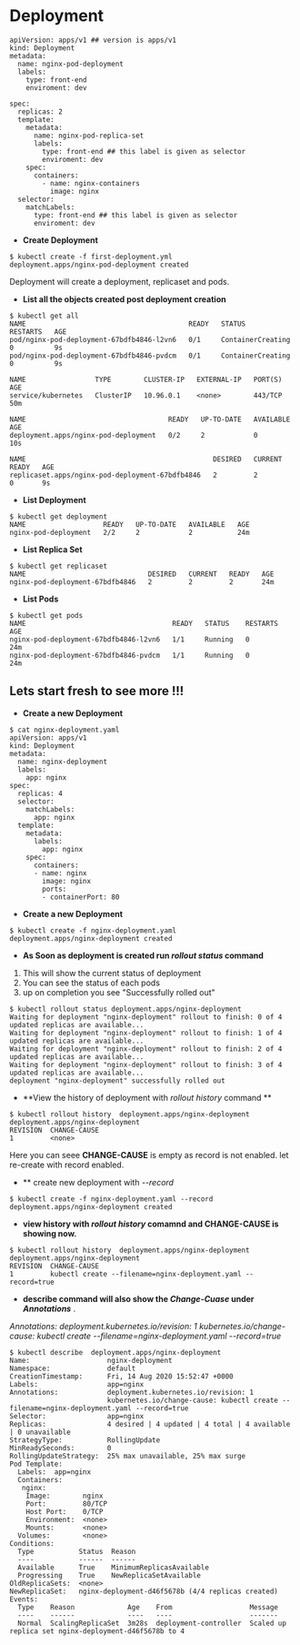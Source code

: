 #  Deployment 

```
apiVersion: apps/v1 ## version is apps/v1
kind: Deployment
metadata:
  name: nginx-pod-deployment
  labels:
    type: front-end 
    enviroment: dev 
  
spec:
  replicas: 2
  template:
    metadata:
      name: nginx-pod-replica-set
      labels:
        type: front-end ## this label is given as selector  
        enviroment: dev 
    spec:
      containers:
        - name: nginx-containers
          image: nginx
  selector:
    matchLabels:
      type: front-end ## this label is given as selector  
      enviroment: dev
```



- **Create Deployment** 
```
$ kubectl create -f first-deployment.yml
deployment.apps/nginx-pod-deployment created
```

Deployment will create a deployment, replicaset and pods. 


- **List all the objects created post deployment creation**
```
$ kubectl get all
NAME                                        READY   STATUS              RESTARTS   AGE
pod/nginx-pod-deployment-67bdfb4846-l2vn6   0/1     ContainerCreating   0          9s
pod/nginx-pod-deployment-67bdfb4846-pvdcm   0/1     ContainerCreating   0          9s

NAME                 TYPE        CLUSTER-IP   EXTERNAL-IP   PORT(S)   AGE
service/kubernetes   ClusterIP   10.96.0.1    <none>        443/TCP   50m

NAME                                   READY   UP-TO-DATE   AVAILABLE   AGE
deployment.apps/nginx-pod-deployment   0/2     2            0           10s

NAME                                              DESIRED   CURRENT   READY   AGE
replicaset.apps/nginx-pod-deployment-67bdfb4846   2         2         0       9s
```

- **List Deployment**

```
$ kubectl get deployment
NAME                   READY   UP-TO-DATE   AVAILABLE   AGE
nginx-pod-deployment   2/2     2            2           24m
```

- **List Replica Set**
```
$ kubectl get replicaset
NAME                              DESIRED   CURRENT   READY   AGE
nginx-pod-deployment-67bdfb4846   2         2         2       24m
```

- **List Pods**
```
$ kubectl get pods
NAME                                    READY   STATUS    RESTARTS   AGE
nginx-pod-deployment-67bdfb4846-l2vn6   1/1     Running   0          24m
nginx-pod-deployment-67bdfb4846-pvdcm   1/1     Running   0          24m
```

## Lets start fresh  to see more !!! ###

- **Create a new Deployment**

```
$ cat nginx-deployment.yaml
apiVersion: apps/v1
kind: Deployment
metadata:
  name: nginx-deployment
  labels:
    app: nginx
spec:
  replicas: 4
  selector:
    matchLabels:
      app: nginx
  template:
    metadata:
      labels:
        app: nginx
    spec:
      containers:
      - name: nginx
        image: nginx
        ports:
        - containerPort: 80

```

- **Create a new Deployment**
```
$ kubectl create -f nginx-deployment.yaml
deployment.apps/nginx-deployment created
```

- **As Soon as deployment is created run *rollout status* command**
1. This will show the current status of deployment 
2. You can see the status of each pods 
3. up on completion you see "Successfully rolled out"

```
$ kubectl rollout status deployment.apps/nginx-deployment
Waiting for deployment "nginx-deployment" rollout to finish: 0 of 4 updated replicas are available...
Waiting for deployment "nginx-deployment" rollout to finish: 1 of 4 updated replicas are available...
Waiting for deployment "nginx-deployment" rollout to finish: 2 of 4 updated replicas are available...
Waiting for deployment "nginx-deployment" rollout to finish: 3 of 4 updated replicas are available...
deployment "nginx-deployment" successfully rolled out
```

- **View the history of deployment with *rollout history* command **

```
$ kubectl rollout history  deployment.apps/nginx-deployment
deployment.apps/nginx-deployment
REVISION  CHANGE-CAUSE
1         <none>
```

Here you can seee **CHANGE-CAUSE** is empty as record is not enabled. let re-create with record enabled.

- ** create new deployment with *--record*  
```
$ kubectl create -f nginx-deployment.yaml --record
deployment.apps/nginx-deployment created
```

- **view history with *rollout history* comamnd and CHANGE-CAUSE is showing now.**    
```
$ kubectl rollout history  deployment.apps/nginx-deployment
deployment.apps/nginx-deployment
REVISION  CHANGE-CAUSE
1         kubectl create --filename=nginx-deployment.yaml --record=true
```

- **describe command will also show the *Change-Cuase* under *Annotations*** .    

*Annotations:            deployment.kubernetes.io/revision: 1*
*kubernetes.io/change-cause: kubectl create --filename=nginx-deployment.yaml --record=true*

```
$ kubectl describe  deployment.apps/nginx-deployment
Name:                   nginx-deployment
Namespace:              default
CreationTimestamp:      Fri, 14 Aug 2020 15:52:47 +0000
Labels:                 app=nginx
Annotations:            deployment.kubernetes.io/revision: 1
                        kubernetes.io/change-cause: kubectl create --filename=nginx-deployment.yaml --record=true
Selector:               app=nginx
Replicas:               4 desired | 4 updated | 4 total | 4 available | 0 unavailable
StrategyType:           RollingUpdate
MinReadySeconds:        0
RollingUpdateStrategy:  25% max unavailable, 25% max surge
Pod Template:
  Labels:  app=nginx
  Containers:
   nginx:
    Image:        nginx
    Port:         80/TCP
    Host Port:    0/TCP
    Environment:  <none>
    Mounts:       <none>
  Volumes:        <none>
Conditions:
  Type           Status  Reason
  ----           ------  ------
  Available      True    MinimumReplicasAvailable
  Progressing    True    NewReplicaSetAvailable
OldReplicaSets:  <none>
NewReplicaSet:   nginx-deployment-d46f5678b (4/4 replicas created)
Events:
  Type    Reason             Age    From                   Message
  ----    ------             ----   ----                   -------
  Normal  ScalingReplicaSet  3m28s  deployment-controller  Scaled up replica set nginx-deployment-d46f5678b to 4

```
